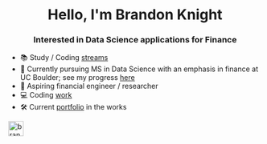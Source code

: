<h1 align="center">Hello, I'm Brandon Knight</h1>
<h3 align="center">Interested in Data Science applications for Finance</h3>

- 📚 Study / Coding [streams](https://www.youtube.com/@x80HDx/streams)
- 📕 Currently pursuing MS in Data Science with an emphasis in finance at UC Boulder; see my progress [here](https://github.com/BKnightHD/MS-Data-Science)
- 🧮 Aspiring financial engineer / researcher
- 💻 Coding [work](https://github.com/BKnightHD/Python-CC)
- 🛠 Current [portfolio](https://bknighthd.github.io/) in the works

<a href="https://www.linkedin.com/in/brandon-knight-60469422b/" target="blank"><img align="center" src="https://github.com/BKnightHD/hello-world/blob/main/image/link.png" alt="brandon knight" width="30" height ="30" /></a>
</p>

